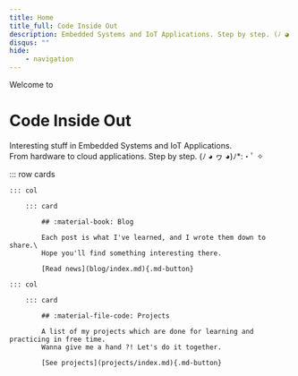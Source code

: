 ```yaml
---
title: Home
title_full: Code Inside Out
description: Embedded Systems and IoT Applications. Step by step. (ﾉ ◕ ヮ ◕)ﾉ\*:・ﾟ ✧.
disqus: ""
hide:
    - navigation
---
```


<style>
    .cover {
        display: none;
    }
    .md-typeset .cards .card {
        border-radius: 1em;
        padding: 1em;
    }
    .md-typeset .cards .col:first-of-type {
        margin-left: -1em;
    }
    .md-typeset .cards .col:last-of-type {
        margin-right: -1em;
    }
    .md-typeset .cards .card h2 {
        margin-top: 0;
    }
</style>

Welcome to

# Code Inside Out

Interesting stuff in Embedded Systems and IoT Applications.\
From hardware to cloud applications. Step by step.
(ﾉ ◕ ヮ ◕)ﾉ\*:・ﾟ ✧

::: row cards

    ::: col

        ::: card

            ## :material-book: Blog

            Each post is what I've learned, and I wrote them down to share.\
            Hope you'll find something interesting there.

            [Read news](blog/index.md){.md-button}

    ::: col

        ::: card

            ## :material-file-code: Projects

            A list of my projects which are done for learning and practicing in free time.
            Wanna give me a hand ?! Let's do it together.

            [See projects](projects/index.md){.md-button}


